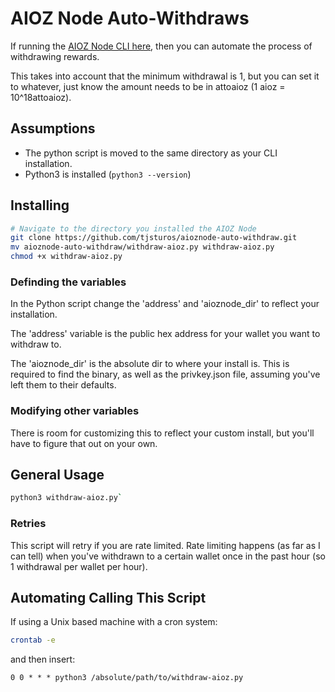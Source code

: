 # AIOZ Node Auto-Withdraws
If running the [AIOZ Node CLI here](https://github.com/AIOZNetwork/aioz-dcdn-cli-node), then you can automate the process of withdrawing rewards.

This takes into account that the minimum withdrawal is 1, but you can set it to whatever, just know the amount needs to be in attoaioz (1 aioz = 10^18attoaioz).

## Assumptions
- The python script is moved to the same directory as your CLI installation.
- Python3 is installed (`python3 --version`)


## Installing
```bash
# Navigate to the directory you installed the AIOZ Node
git clone https://github.com/tjsturos/aioznode-auto-withdraw.git
mv aioznode-auto-withdraw/withdraw-aioz.py withdraw-aioz.py
chmod +x withdraw-aioz.py
```

### Definding the variables
In the Python script change the 'address' and 'aioznode_dir' to reflect your installation.

The 'address' variable is the public hex address for your wallet you want to withdraw to.

The 'aioznode_dir' is the absolute dir to where your install is.  This is required to find the binary, as well as the privkey.json file, assuming you've left them to their defaults.

### Modifying other variables
There is room for customizing this to reflect your custom install, but you'll have to figure that out on your own.

## General Usage
```bash
python3 withdraw-aioz.py`
```

### Retries
This script will retry if you are rate limited.  Rate limiting happens (as far as I can tell) when you've withdrawn to a certain wallet once in the past hour (so 1 withdrawal per wallet per hour).  

## Automating Calling This Script
If using a Unix based machine with a cron system:
```bash
crontab -e
```

and then insert:
```
0 0 * * * python3 /absolute/path/to/withdraw-aioz.py
```